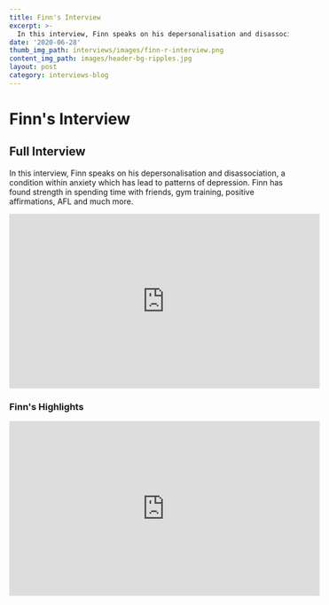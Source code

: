 ```yaml
---
title: Finn's Interview
excerpt: >-
  In this interview, Finn speaks on his depersonalisation and disassociation, a condition within anxiety which has lead to patterns of depression.
date: '2020-06-28'
thumb_img_path: interviews/images/finn-r-interview.png
content_img_path: images/header-bg-ripples.jpg
layout: post
category: interviews-blog
---
```


# Finn's Interview 

## Full Interview
In this interview, Finn speaks on his depersonalisation and disassociation, a condition within anxiety which has lead to patterns of depression. Finn has found strength in spending time with friends, gym training, positive affirmations, AFL and much more.
<iframe width="560" height="315" src="https://www.youtube.com/embed/g3iUZfN6Ddw" frameborder="0" allow="accelerometer; autoplay; encrypted-media; gyroscope; picture-in-picture" allowfullscreen></iframe>

### Finn's Highlights
<iframe width="560" height="315" src="https://www.youtube.com/embed/XG4KHwoY5Jc" frameborder="0" allow="accelerometer; autoplay; encrypted-media; gyroscope; picture-in-picture" allowfullscreen></iframe>
